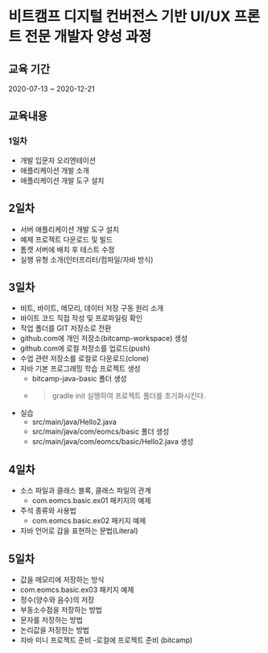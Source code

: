 # 비트캠프 디지털 컨버전스 기반 UI/UX 프론트 전문 개발자 양성 과정

## 교육 기간
2020-07-13 ~ 2020-12-21

## 교육내용

### 1일차

- 개발 입문자 오리엔테이션
- 애플리케이션 개발 소개
- 애플리케이션 개발 도구 설치

## 2일차

- 서버 애플리케이션 개발 도구 설치
- 예제 프로젝트 다운로드 및 빌드
- 톰캣 서버에 배치 후 테스트 수정
- 실행 유형 소개(인터프리터/컴파일/자바 방식)

## 3일차

- 비트, 바이트, 메모리, 데이터 저장 구동 원리 소개
- 바이트 코드 직접 작성 및 프로파일링 확인
- 작업 폴더를 GIT 저장소로 전환
- github.com에 개인 저장소(bitcamp-workspace) 생성
- github.com에 로컬 저장소를 업로드(push)
- 수업 관련 저장소를 로컬로 다운로드(clone) 
- 자바 기본 프로그래밍 학습 프로젝트 생성
    - bitcamp-java-basic 폴더 생성
    - > gradle init 실행하여 프로젝트 폴더를 초기화시킨다.
- 실습
    - src/main/java/Hello2.java
    - src/main/java/com/eomcs/basic 폴더 생성
    - src/main/java/com/eomcs/basic/Hello2.java  생성

## 4일차

- 소스 파일과 클래스 블록, 클래스 파일의 관계
    - com.eomcs.basic.ex01 패키지의 예제
- 주석 종류와 사용법
    - com.eomcs.basic.ex02 패키지 예제
- 자바 언어로 갑을 표현하는 문법(Literal)

## 5일차 

- 값을 메모리에 저장하는 방식
 - com.eomcs.basic.ex03 패키지 예제
 - 정수(양수와 음수)의 저장
 - 부동소수점을 저장하는 방법
 - 문자를 저장하는 방법
 - 논리값을 저장한는 방법
- 자바 미니 프로젝트 준비
 -로컬에 프로젝트 준비
 (bitcamp)
